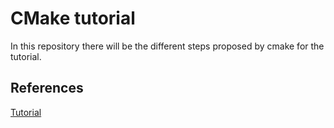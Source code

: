 # CMake tutorial

In this repository there will be the different steps proposed by cmake for
the tutorial.

## References

[Tutorial](https://cmake.org/cmake/help/latest/guide/tutorial/index.html)

